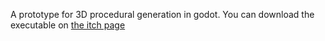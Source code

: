 A prototype for 3D procedural generation in godot.
You can download the executable on [the itch page]([https://link-url-here.org](https://andres-dev.itch.io/randamatch))
